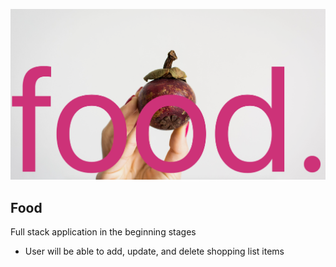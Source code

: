 ![Food Home Page](food-home.png)

## Food

Full stack application in the beginning stages
* User will be able to add, update, and delete shopping list items
